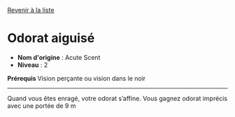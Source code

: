 [Revenir à la liste](..)

# Odorat aiguisé

 * **Nom d'origine** : Acute Scent
 * **Niveau** : 2


<p><strong>Prérequis </strong> Vision perçante ou vision dans le noir</p>
<hr>
<p>Quand vous êtes enragé, votre odorat s’affine. Vous gagnez odorat imprécis avec une portée de 9 m</p>